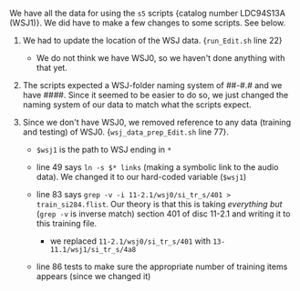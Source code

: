 We have all the data for using the `s5` scripts {catalog number LDC94S13A (WSJ1)}.  We did have to make a few changes to some scripts.  See below.

1. We had to update the location of the WSJ data.  {`run_Edit.sh` line 22}

    - We do not think we have WSJ0, so we haven't done anything with that yet.

2. The scripts expected a WSJ-folder naming system of ##-#.# and we have ##_#_#.  Since it seemed to be easier to do so, we just changed the naming system of our data to match what the scripts expect.

3. Since we don't have WSJ0, we removed reference to any data (training and testing) of WSJ0. {`wsj_data_prep_Edit.sh` line 77}.  

    - `$wsj1` is the path to WSJ ending in `*`
    
    - line 49 says `ln -s $* links` (making a symbolic link to the audio data).  We changed it to our hard-coded variable (`$wsj1`)

    - line 83 says `grep -v -i 11-2.1/wsj0/si_tr_s/401 > train_si284.flist`.  Our theory is that this is taking *everything but* (`grep -v` is inverse match) section 401 of disc 11-2.1 and writing it to this training file.
    
        - we replaced `11-2.1/wsj0/si_tr_s/401` with `13-11.1/wsj1/si_tr_s/4a8`
   
    - line 86 tests to make sure the appropriate number of training items appears (since we changed it)

